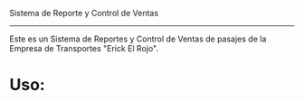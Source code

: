 Sistema de Reporte y Control de Ventas
**************************************

Este es un Sistema de Reportes y Control de Ventas de pasajes de la Empresa de Transportes "Erick El Rojo".

Uso:
===
